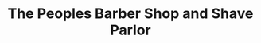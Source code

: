 ---
title: "The Peoples Barber Shop and Shave Parlor"
url: /hanover/the-peoples-barber-shop-and-shave-parlor/
shop: Friseur
---